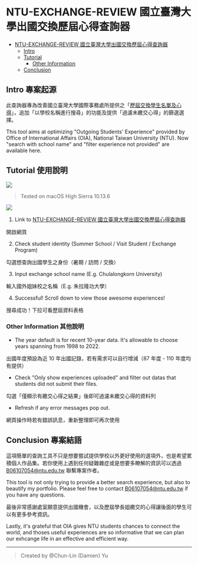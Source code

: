 # NTU-EXCHANGE-REVIEW 國立臺灣大學出國交換歷屆心得查詢器

+ [NTU-EXCHANGE-REVIEW 國立臺灣大學出國交換歷屆心得查詢器](#ntu-exchange-review-國立臺灣大學出國交換歷屆心得查詢器)
  + [Intro](#intro-專案起源)
  + [Tutorial](#tutorial-使用說明)
    + [Other Information](#other-information-其他說明)
  + [Conclusion](#conclusion-專案結語)

## Intro 專案起源

此查詢器專為改善國立臺灣大學國際事務處所提供之「[歷屆交換學生名單及心得](https://oia.ntu.edu.tw/students/outgoing.students.experience)」，追加「以學校名稱進行搜尋」的功能及提供「過濾未繳交心得」的篩選選擇。

This tool aims at optimizing "Outgoing Students' Experience" provided by Office of International Affairs (OIA), National Taiwan University (NTU). Now "search with school name" and "filter experience not provided" are available here.

## Tutorial 使用說明
<img src="https://img.shields.io/badge/python-requests %7C BeautifulSoup4 %7C streamlit %7C pandas-blue">

> Tested on macOS High Sierra 10.13.6

<img src="https://media.giphy.com/media/MOGt4D2UqObBLKZ6kJ/giphy.gif">

1. Link to [NTU-EXCHANGE-REVIEW 國立臺灣大學出國交換歷屆心得查詢器](https://share.streamlit.io/damien-y/ntu-exchange-review/main.py)

開啟網頁

2. Check student identity (Summer School / Visit Student / Exchange Program)

勾選想查詢出國學生之身份（暑期 / 訪問 / 交換）

3. Input exchange school name (E.g. Chulalongkorn University)

輸入國外姐妹校之名稱（E.g. 朱拉隆功大學）

4. Successful! Scroll down to view those awesome experiences!

搜尋成功！下拉可看歷屆資料表格

### Other Information 其他說明
- The year default is for recent 10-year data. It's allowable to choose years spanning from 1998 to 2022.

出國年度預設為近 10 年出國記錄，若有需求可以自行增減（87 年度 - 110 年度均有提供）

- Check "Only show experiences uploaded" and filter out datas that students did not submit their files.

勾選「僅顯示有繳交心得之結果」後即可過濾未繳交心得的資料列

- Refresh if any error messages pop out.

網頁操作時若有錯誤訊息，重新整理即可再次使用

## Conclusion 專案結語

這項簡單的查詢工具不只是想要嘗試提供學校以外更好使用的選項外，也是希望累積個人作品集。若你使用上遇到任何疑難雜症或是想要多瞭解的資訊可以透過 B06107054@ntu.edu.tw 聯繫專案作者。

This tool is not only trying to provide a better search experience, but also to beautify my portfolio. Please feel free to contact B06107054@ntu.edu.tw if you have any questions.

最後非常感謝處室願意提供出國機會，以及歷屆學長姐繳交的心得讓後面的學生可以有更多參考資訊。

Lastly, it's grateful that OIA gives NTU students chances to connect the world, and thoses useful experiences are so informative that we can plan our exhcange life in an effective and efficient way.

---
> Created by @Chun-Lin (Damien) Yu
